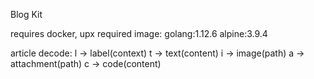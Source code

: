 Blog Kit

requires docker, upx
required image:
    golang:1.12.6
    alpine:3.9.4

article decode:
    l -> label(context)
    t -> text(content)
    i -> image(path)
    a -> attachment(path)
    c -> code(content)
